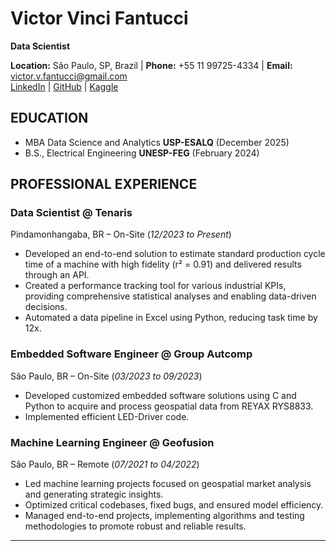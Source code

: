 # Victor Vinci Fantucci
**Data Scientist**

**Location:** São Paulo, SP, Brazil | **Phone:** +55 11 99725-4334 | **Email:** victor.v.fantucci@gmail.com  
[LinkedIn](https://www.linkedin.com/in/victor-vinci-fantucci) | [GitHub](https://github.com/VictorFantucci) | [Kaggle](https://www.kaggle.com/victorvincifantucci)

## EDUCATION
- MBA Data Science and Analytics **USP-ESALQ** (December 2025)
- B.S., Electrical Engineering **UNESP-FEG**  (February 2024)

## PROFESSIONAL EXPERIENCE

### Data Scientist @ **Tenaris**
Pindamonhangaba, BR – On-Site  (*12/2023 to Present*)

- Developed an end-to-end solution to estimate standard production cycle time of a machine with high fidelity (r² = 0.91) and delivered results through an API.
- Created a performance tracking tool for various industrial KPIs, providing comprehensive statistical analyses and enabling data-driven decisions.
- Automated a data pipeline in Excel using Python, reducing task time by 12x.

### Embedded Software Engineer @ **Group Autcomp**
São Paulo, BR – On-Site  (*03/2023 to 09/2023*)

- Developed customized embedded software solutions using C and Python to acquire and process geospatial data from REYAX RYS8833.
- Implemented efficient LED-Driver code.

### Machine Learning Engineer @ **Geofusion**
São Paulo, BR – Remote  (*07/2021 to 04/2022*)

- Led machine learning projects focused on geospatial market analysis and generating strategic insights.
- Optimized critical codebases, fixed bugs, and ensured model efficiency.
- Managed end-to-end projects, implementing algorithms and testing methodologies to promote robust and reliable results.

---
